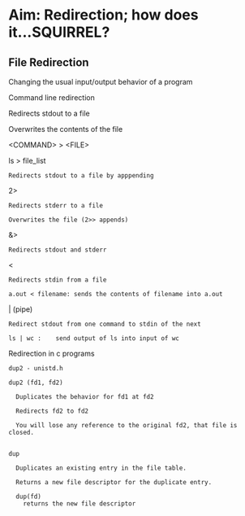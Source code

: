 # Aim: Redirection; how does it...SQUIRREL?

## File Redirection
  Changing the usual input/output behavior of a program
  
  Command line redirection
  
  >
  
  Redirects stdout to a file
  
  Overwrites the contents of the file
  
  \<COMMAND\> > \<FILE\>
  
  ls > file_list
  
  
  >>
  
    Redirects stdout to a file by apppending
  
  
  2>
  
    Redirects stderr to a file
  
    Overwrites the file (2>> appends)
  
  
  &>
  
    Redirects stdout and stderr
  
  
  <
  
    Redirects stdin from a file
  
    a.out < filename: sends the contents of filename into a.out
  
  
  | (pipe)
  
    Redirect stdout from one command to stdin of the next
  
    ls | wc :    send output of ls into input of wc
  
  
  
  Redirection in c programs
  
    dup2 - unistd.h
    
    dup2 (fd1, fd2) 
    
      Duplicates the behavior for fd1 at fd2
      
      Redirects fd2 to fd2
      
      You will lose any reference to the original fd2, that file is closed.
  
  
    dup
    
      Duplicates an existing entry in the file table.
      
      Returns a new file descriptor for the duplicate entry.
      
      dup(fd)
        returns the new file descriptor
  
